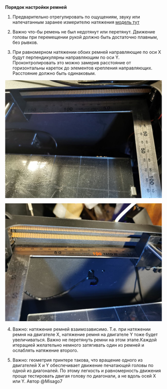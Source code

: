 **Порядок настройки ремней**

1. Предварительно отрегулировать по ощущениям, звуку или напечатанным заранее  измерителю натяжения [модель тут](https://www.thingiverse.com/thing:2923242)
   
2. Важно что-бы ремень не был недотянут или перетянут. Движение головы при перемещении рукой должно быть достаточно плавным, без рывков. 
   
3. При равномерном натяжении обоих ремней направляющие по оси X будут перпендикулярны направляющим по оси Y. Проконтролировать это можно замерив расстояние от горизонтальны кареток до элементов крепления направляющих. Расстояние должно быть одинаковым.

![](belt1.jpg)

![](belt2.jpg)

4. Важно: натяжение ремней взаимозависимо. Т.е. при натяжении ремня на двигателе X, натяжение ремня на двигателе Y тоже будет увеличиваться. Важно не перетянуть ремни на этом этапе.Каждой итерацией желательно немного затягивать один из ремней и ослаблять натяжение второго. 
   
5. Важно: геометрия принтере такова, что вращение одного из двигателей X и Y обеспечивает движение печатающей головы по одной из диагоналей. По этому легкость и равномерность движения проще тестировать двигая голову по диагонали, а не вдоль осей X или Y. 
   Автор @Misago7
